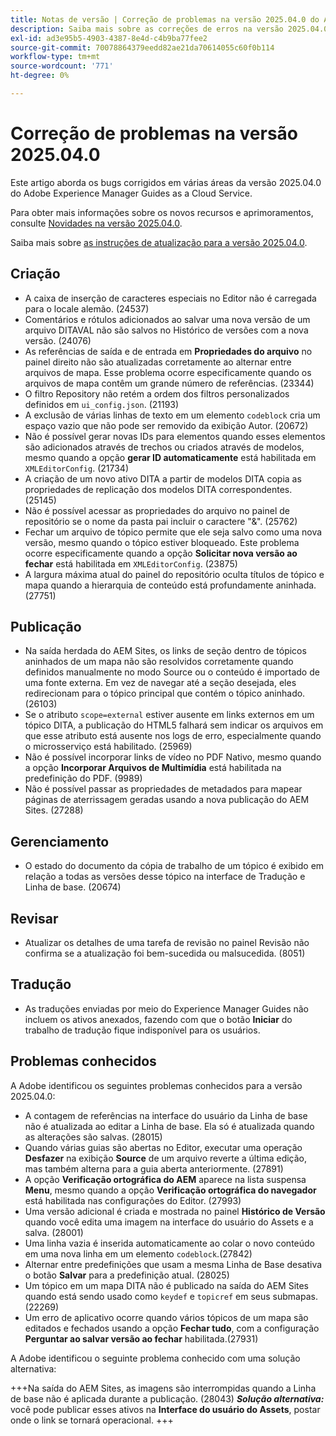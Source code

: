 ```yaml
---
title: Notas de versão | Correção de problemas na versão 2025.04.0 do Adobe Experience Manager Guides
description: Saiba mais sobre as correções de erros na versão 2025.04.0 do Adobe Experience Manager Guides as a Cloud Service.
exl-id: ad3e95b5-4903-4387-8e4d-c4b9ba77fee2
source-git-commit: 70078864379eedd82ae21da70614055c60f0b114
workflow-type: tm+mt
source-wordcount: '771'
ht-degree: 0%

---
```


# Correção de problemas na versão 2025.04.0

Este artigo aborda os bugs corrigidos em várias áreas da versão 2025.04.0 do Adobe Experience Manager Guides as a Cloud Service.

Para obter mais informações sobre os novos recursos e aprimoramentos, consulte [Novidades na versão 2025.04.0](whats-new-2025-04-0.md).

Saiba mais sobre [as instruções de atualização para a versão 2025.04.0](upgrade-instructions-2025-04-0.md).

## Criação  

- A caixa de inserção de caracteres especiais no Editor não é carregada para o locale alemão. (24537)
- Comentários e rótulos adicionados ao salvar uma nova versão de um arquivo DITAVAL não são salvos no Histórico de versões com a nova versão. (24076)
- As referências de saída e de entrada em **Propriedades do arquivo** no painel direito não são atualizadas corretamente ao alternar entre arquivos de mapa. Esse problema ocorre especificamente quando os arquivos de mapa contêm um grande número de referências. (23344)
- O filtro Repository não retém a ordem dos filtros personalizados definidos em `ui_config.json`. (21193)
- A exclusão de várias linhas de texto em um elemento `codeblock` cria um espaço vazio que não pode ser removido da exibição Autor. (20672)
- Não é possível gerar novas IDs para elementos quando esses elementos são adicionados através de trechos ou criados através de modelos, mesmo quando a opção **gerar ID automaticamente** está habilitada em `XMLEditorConfig`. (21734)
- A criação de um novo ativo DITA a partir de modelos DITA copia as propriedades de replicação dos modelos DITA correspondentes. (25145)
- Não é possível acessar as propriedades do arquivo no painel de repositório se o nome da pasta pai incluir o caractere &quot;&amp;&quot;. (25762)
- Fechar um arquivo de tópico permite que ele seja salvo como uma nova versão, mesmo quando o tópico estiver bloqueado. Este problema ocorre especificamente quando a opção **Solicitar nova versão ao fechar** está habilitada em `XMLEditorConfig`. (23875)
- A largura máxima atual do painel do repositório oculta títulos de tópico e mapa quando a hierarquia de conteúdo está profundamente aninhada. (27751)

## Publicação

- Na saída herdada do AEM Sites, os links de seção dentro de tópicos aninhados de um mapa não são resolvidos corretamente quando definidos manualmente no modo Source ou o conteúdo é importado de uma fonte externa. Em vez de navegar até a seção desejada, eles redirecionam para o tópico principal que contém o tópico aninhado. (26103)
- Se o atributo `scope=external` estiver ausente em links externos em um tópico DITA, a publicação do HTML5 falhará sem indicar os arquivos em que esse atributo está ausente nos logs de erro, especialmente quando o microsserviço está habilitado. (25969)
- Não é possível incorporar links de vídeo no PDF Nativo, mesmo quando a opção **Incorporar Arquivos de Multimídia** está habilitada na predefinição do PDF. (9989)
- Não é possível passar as propriedades de metadados para mapear páginas de aterrissagem geradas usando a nova publicação do AEM Sites. (27288)

## Gerenciamento

- O estado do documento da cópia de trabalho de um tópico é exibido em relação a todas as versões desse tópico na interface de Tradução e Linha de base. (20674)


## Revisar

- Atualizar os detalhes de uma tarefa de revisão no painel Revisão não confirma se a atualização foi bem-sucedida ou malsucedida. (8051)

## Tradução

- As traduções enviadas por meio do Experience Manager Guides não incluem os ativos anexados, fazendo com que o botão **Iniciar** do trabalho de tradução fique indisponível para os usuários.

## Problemas conhecidos

A Adobe identificou os seguintes problemas conhecidos para a versão 2025.04.0:

- A contagem de referências na interface do usuário da Linha de base não é atualizada ao editar a Linha de base. Ela só é atualizada quando as alterações são salvas. (28015)
- Quando várias guias são abertas no Editor, executar uma operação **Desfazer** na exibição **Source** de um arquivo reverte a última edição, mas também alterna para a guia aberta anteriormente. (27891)
- A opção **Verificação ortográfica do AEM** aparece na lista suspensa **Menu**, mesmo quando a opção **Verificação ortográfica do navegador** está habilitada nas configurações do Editor. (27993)
- Uma versão adicional é criada e mostrada no painel **Histórico de Versão** quando você edita uma imagem na interface do usuário do Assets e a salva. (28001)
- Uma linha vazia é inserida automaticamente ao colar o novo conteúdo em uma nova linha em um elemento `codeblock`.(27842)
- Alternar entre predefinições que usam a mesma Linha de Base desativa o botão **Salvar** para a predefinição atual. (28025)
- Um tópico em um mapa DITA não é publicado na saída do AEM Sites quando está sendo usado como `keydef` e `topicref` em seus submapas. (22269)
- Um erro de aplicativo ocorre quando vários tópicos de um mapa são editados e fechados usando a opção **Fechar tudo**, com a configuração **Perguntar ao salvar versão ao fechar** habilitada.(27931)

A Adobe identificou o seguinte problema conhecido com uma solução alternativa:

+++Na saída do AEM Sites, as imagens são interrompidas quando a Linha de base não é aplicada durante a publicação. (28043)
***Solução alternativa:*** você pode publicar esses ativos na **Interface do usuário do Assets**, postar onde o link se tornará operacional.
+++